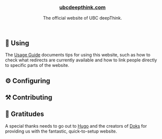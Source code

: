 <p align="center">
  <a href="https://friendly-goldberg-4f6d6b.netlify.app">
   
  </a>
</p>

<h3 align="center">
  <a href="https://friendly-goldberg-4f6d6b.netlify.app">ubcdeepthink.com</a>
</h3>

<p align="center">
  The official website of UBC deepThink.
</p>


<br>

## 🔎 Using

The [Usage Guide](./USING.md) documents tips for using this website, such as how to check what redirects are currently available and how to link people directly to specific parts of the website.

## ⚙️ Configuring


## ⚒️ Contributing


## 🙏 Gratitudes

A special thanks needs to go out to [Hugo](https://gohugo.io/) and the creators of [Doks](https://themes.gohugo.io/doks/) for providing us with the fantastic, quick-to-setup website.
